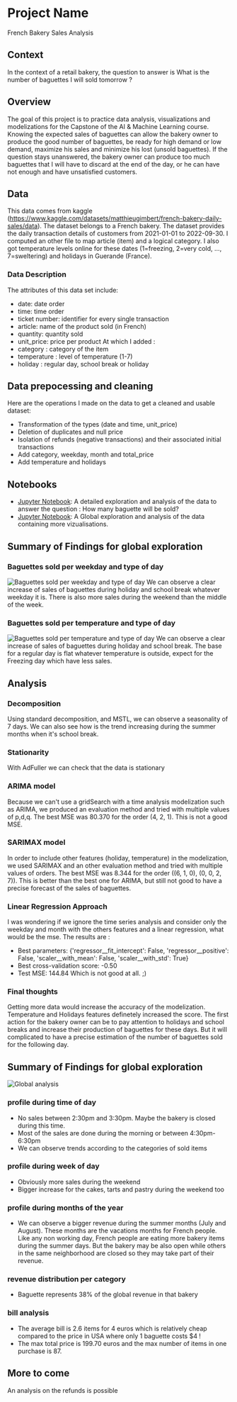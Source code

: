 # Project Name

French Bakery Sales Analysis

## Context

In the context of a retail bakery, the question to answer is 
What is the number of baguettes I will sold tomorrow ? 

## Overview

The goal of this project is to practice data analysis, visualizations and modelizations for the Capstone of the AI & Machine Learning course. 
Knowing the expected sales of baguettes can allow the bakery owner to produce the good number of baguettes, 
be ready for high demand or low demand, maximize his sales and minimize his lost (unsold baguettes).
If the question stays unanswered, the bakery owner can produce too much baguettes that I will have to discard at the end of the day, 
or he can have not enough and have unsatisfied customers.

## Data

This data comes from kaggle (https://www.kaggle.com/datasets/matthieugimbert/french-bakery-daily-sales/data).
The dataset belongs to a French bakery. The dataset provides the daily transaction details of customers from 2021-01-01 to 2022-09-30.
I computed an other file to map article (item) and a logical category.
I also got temperature levels online for these dates (1=freezing, 2=very cold, ..., 7=sweltering) and holidays in Guerande (France).

### Data Description

The attributes of this data set include:
- date: date order
- time: time order
- ticket number: identifier for every single transaction
- article: name of the product sold (in French)
- quantity: quantity sold
- unit_price: price per product
At which I added :
- category : category of the item
- temperature : level of temperature (1-7)
- holiday : regular day, school break or holiday

## Data prepocessing and cleaning

Here are the operations I made on the data to get a cleaned and usable dataset:
- Transformation of the types (date and time, unit_price)
- Deletion of duplicates and null price
- Isolation of refunds (negative transactions) and their associated initial transactions
- Add category, weekday, month and total_price
- Add temperature and holidays

## Notebooks

- [Jupyter Notebook](./main_notebook_Capstone.ipynb): A detailed exploration and analysis of the data to answer the question : How many baguette will be sold?
- [Jupyter Notebook](./main_notebook_Global.ipynb): A Global exploration and analysis of the data containing more vizualisations.

## Summary of Findings for global exploration

### Baguettes sold per weekday and type of day
![Baguettes sold per weekday and type of day](/images/baguetteByWeekdayProfile.png)
We can observe a clear increase of sales of baguettes during holiday and school break whatever weekday it is.
There is also more sales during the weekend than the middle of the week.

### Baguettes sold per temperature and type of day
![Baguettes sold per temperature and type of day](/images/baguetteByTemperatureProfile.png)
We can observe a clear increase of sales of baguettes during holiday and school break.
The base for a regular day is flat whatever temperature is outside, expect for the Freezing day which have less sales.

## Analysis
### Decomposition 
Using standard decomposition, and MSTL, we can observe a seasonality of 7 days.
We can also see how is the trend increasing during the summer months when it's school break.

### Stationarity
With AdFuller we can check that the data is stationary

### ARIMA model
Because we can't use a gridSearch with a time analysis modelization such as ARIMA, we produced an evaluation method and tried with multiple values of p,d,q.
The best MSE was 80.370 for the order (4, 2, 1). This is not a good MSE.

### SARIMAX model
In order to include other features (holiday, temperature) in the modelization, we used SARIMAX and an other evaluation method and tried with multiple values of orders.
The best MSE was 8.344 for the order ((6, 1, 0), (0, 0, 2, 7)). This is better than the best one for ARIMA, but still not good to have a precise forecast of the sales of baguettes.

### Linear Regression Approach
I was wondering if we ignore the time series analysis and consider only the weekday and month with the others features and a linear regression, what would be the mse.
The results are :
 - Best parameters: {'regressor__fit_intercept': False, 'regressor__positive': False, 'scaler__with_mean': False, 'scaler__with_std': True}
 - Best cross-validation score: -0.50
 - Test MSE: 144.84
Which is not good at all. ;)

### Final thoughts
Getting more data would increase the accuracy of the modelization. 
Temperature and Holidays features definetely increased the score.
The first action for the bakery owner can be to pay attention to holidays and school breaks and increase their production of baguettes for these days.
But it will complicated to have a precise estimation of the number of baguettes sold for the following day.



## Summary of Findings for global exploration
![Global analysis](/images/thumbnail.png)
### profile during time of day
- No sales between 2:30pm and 3:30pm. Maybe the bakery is closed during this time.
- Most of the sales are done during the morning or between 4:30pm-6:30pm
- We can observe trends according to the categories of sold items

### profile during week of day
- Obviously more sales during the weekend
- Bigger increase for the cakes, tarts and pastry during the weekend too

### profile during months of the year
- We can observe a bigger revenue during the summer months (July and August). These months are the vacations months for French people. Like any non working day, French people are eating more bakery items during the summer days. But the bakery may be also open while others in the same neighborhood are closed so they may take part of their revenue.

### revenue distribution per category
- Baguette represents 38% of the global revenue in that bakery

### bill analysis
- The average bill is 2.6 items for 4 euros which is relatively cheap compared to the price in USA where only 1 baguette costs $4 !
- The max total price is 199.70 euros and the max number of items in one purchase is 87.

## More to come
An analysis on the refunds is possible

